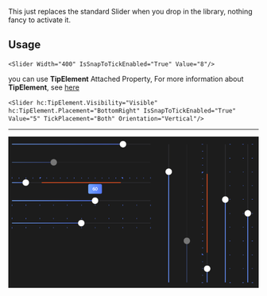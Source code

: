 This just replaces the standard Slider when you drop in the library, nothing fancy to activate it. 

## Usage
```
<Slider Width="400" IsSnapToTickEnabled="True" Value="8"/>
```
you can use **TipElement** Attached Property, For more information about **TipElement**, see [here](TipElement-Attach)

```
<Slider hc:TipElement.Visibility="Visible" hc:TipElement.Placement="BottomRight" IsSnapToTickEnabled="True" Value="5" TickPlacement="Both" Orientation="Vertical"/>
```
***

![](https://github.com/HandyOrg/HandyOrgResource/blob/master/HandyControl/Resources/Slider.png)